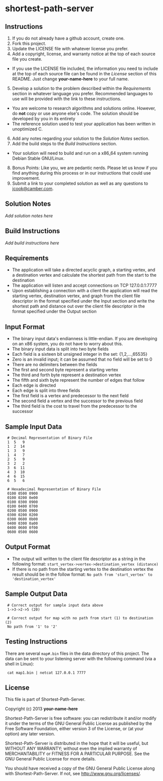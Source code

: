 shortest-path-server
====================

Instructions
------------

1. If you do not already have a github account, create one.
2. Fork this project.
3. Update the LICENSE file with whatever license you prefer.
4. Add a copyright, license, and warranty notice at the top of each source file
   you create.
 * If you use the LICENSE file included, the information you need to include at
   the top of each source file can be found in the *License* section of this
   README. Just change __your-name-here__ to your full name.
5. Develop a solution to the problem described within the *Requirements*
   section in whatever language you prefer. Recommended languages to use will
   be provided with the link to these instructions.
 * You are welcome to research algorithms and solutions online. However, do
   __not__ copy or use anyone else's code. The solution should be developed by
   you in its entirety
 * The reference solution used to test your application has been written in
   unoptimized C.
6. Add any notes regarding your solution to the *Solution Notes* section.
7. Add the build steps to the *Build Instructions* section.
 * Your solution will need to build and run on a x86\_64 system running Debian
   Stable GNU/Linux.
8. Bonus Points: Like you, we are pedantic nerds. Please let us know if you
   find anything during this process or in our instructions that could use
   improvement.
9. Submit a link to your completed solution as well as any questions to
   <jcook@camber.com>.


Solution Notes
--------------

*Add solution notes here*


Build Instructions
------------------

*Add build instructions here*


Requirements
------------
* The application will take a directed acyclic graph, a starting vertex, and a
  destination vertex and calculate the shortest path from the start to the
  destination
* The application will listen and accept connections on TCP 127.0.0.1:7777
* Upon establishing a connection with a client the application will read the
  starting vertex, destination vertex, and graph from the client file
  descriptor in the format specified under the Input section and write the
  shortest path and distance out over the client file descriptor in the format
  specified under the Output section


Input Format
------------

* The binary input data's endianness is little-endian. If you are developing on
  an x86 system, you do not have to worry about this.
* The binary input data is split into two byte fields
* Each field is a sixteen bit unsigned integer in the set: {1,2,...,65535}
 * Zero is an invalid input; it can be assumed that no field will be set to 0
* There are no delimiters between the fields
* The first and second byte represent a starting vertex
* The third and forth byte represent a destination vertex
* The fifth and sixth byte represent the number of edges that follow
* Each edge is directed
* Each edge is split into three fields
 * The first field is a vertex and predecessor to the next field
 * The second field a vertex and the successor to the previous field
 * The third field is the cost to travel from the predecessor to the successor


Sample Input Data
-----------------

     # Decimal Representation of Binary File
     1  5   9
     1  2  14
     1  3   9
     1  4   7
     2  5   9
     3  2   2
     3  6  11
     4  3  10
     4  6  15
     6  5   6

     # Hexadecimal Representation of Binary File
     0100 0500 0900
     0100 0200 0e00
     0100 0300 0900
     0100 0400 0700
     0200 0500 0900
     0300 0200 0200
     0300 0600 0b00
     0400 0300 0a00
     0400 0600 0f00
     0600 0500 0600


Output Format
-------------

* The output will written to the client file descriptor as a string in the
  following format: `start_vertex->vertex->destination_vertex (distance)`
* If there is no path from the starting vertex to the destination vertex the
  result should be in the follow format: `No path from 'start_vertex' to
  'destination_vertex'`


Sample Output Data
------------------

     # Correct output for sample input data above
     1->3->2->5 (20)

     # Correct output for map with no path from start (1) to destination (2)
     No path from '1' to '2'


Testing Instructions
--------------------

There are several `map#.bin` files in the data directory of this project. The
data can be sent to your listening server with the following command (via a
shell in Linux):

     cat map1.bin | netcat 127.0.0.1 7777

License
-------

This file is part of Shortest-Path-Server.

Copyright (c) 2013 __your-name-here__

Shortest-Path-Server is free software: you can redistribute it and/or modify it
under the terms of the GNU General Public License as published by the Free
Software Foundation, either version 3 of the License, or (at your option) any
later version.

Shortest-Path-Server is distributed in the hope that it will be useful, but
WITHOUT ANY WARRANTY; without even the implied warranty of MERCHANTABILITY or
FITNESS FOR A PARTICULAR PURPOSE.  See the GNU General Public License for more
details.

You should have received a copy of the GNU General Public License along with
Shortest-Path-Server.  If not, see <http://www.gnu.org/licenses/>.
